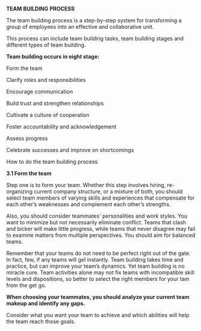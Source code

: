 **TEAM BUILDING** 
**PROCESS**

The team building process is a step-by-step system for transforming a group of employees into an effective and collaborative unit.

This process can include team building tasks, team building stages and different types of team building.

**Team building occurs in eight stage:**

Form the team

Clarify roles and responsibilities

Encourage communication

Build trust and strengthen relationships

Cultivate a culture of cooperation

Foster accountability and acknowledgement

Assess progress

Celebrate successes and improve on shortcomings

How to do the team building process

**3.1 Form the team**

Step one is to form your team. Whether this step involves hiring, re-organizing current company structure, or a mixture of both, you should select team members of varying skills and experiences that compensate for each other’s weaknesses and complement each other’s strengths.

Also, you should consider teammates’ personalities and work styles. You want to minimize but not necessarily eliminate conflict. Teams that clash and bicker will make little progress, while teams that never disagree may fail to examine matters from multiple perspectives. You should aim for balanced teams. 

Remember that your teams do not need to be perfect right out of the gate. In fact, few, if any teams will gel instantly. Team building takes time and practice, but can improve your team’s dynamics. Yet team building is no miracle cure. Team activities alone may not fix teams with incompatible skill levels and dispositions, so better to select the right members for your tam from the get go.

**When choosing your teammates, you should analyze your current team makeup and identify any gaps.**

Consider what you want your team to achieve and which abilities will help the team reach those goals.
